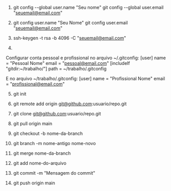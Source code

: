 1. git config --global user.name "Seu nome"
git config --global user.email "seuemail@email.com"

2. git config user.name "Seu Nome"
git config user.email "seuemail@email.com"

3. ssh-keygen -t rsa -b 4096 -C "seuemail@email.com"

4. 
Configurar conta pessoal e profissional no arquivo ~/.gitconfig:
[user]
name = "Pessoal Nome"
email = "pessoal@email.com"
[includeIf "gitdir:~/trabalho/"]
path = ~/trabalho/.gitconfig

E no arquivo ~/trabalho/.gitconfig:
[user]
name = "Profissional Nome"
email = "profissional@email.com"

5. git init

6. git remote add origin git@github.com:usuario/repo.git

7. git clone git@github.com:usuario/repo.git

8. git pull origin main

9. git checkout -b nome-da-branch

10. git branch -m nome-antigo nome-novo

11. git merge nome-da-branch

12. git add nome-do-arquivo

13. git commit -m "Mensagem do commit"

14. git push origin main
